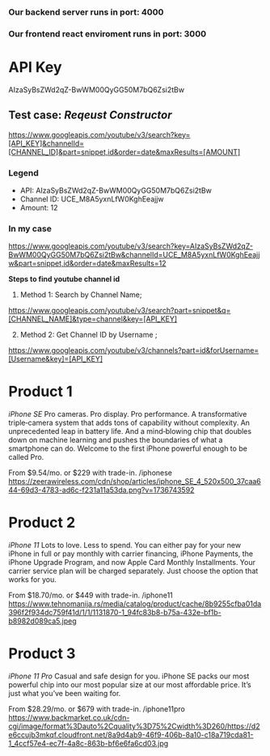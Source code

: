 ### Our backend server runs in port: 4000
### Our frontend react enviroment runs in port: 3000


# API Key
AIzaSyBsZWd2qZ-BwWM00QyGG50M7bQ6Zsi2tBw

## Test case: *Reqeust Constructor*
https://www.googleapis.com/youtube/v3/search?key=[API_KEY]&channelId=[CHANNEL_ID]&part=snippet,id&order=date&maxResults=[AMOUNT]
### Legend
- API: AIzaSyBsZWd2qZ-BwWM00QyGG50M7bQ6Zsi2tBw
- Channel ID: UCE_M8A5yxnLfW0KghEeajjw
- Amount: 12

### In my case

https://www.googleapis.com/youtube/v3/search?key=AIzaSyBsZWd2qZ-BwWM00QyGG50M7bQ6Zsi2tBw&channelId=UCE_M8A5yxnLfW0KghEeajjw&part=snippet,id&order=date&maxResults=12

**Steps to find youtube channel id**

1. Method 1: Search by Channel Name;

https://www.googleapis.com/youtube/v3/search?part=snippet&q=[CHANNEL_NAME]&type=channel&key=[API_KEY]

2. Method 2: Get Channel ID by Username ;

https://www.googleapis.com/youtube/v3/channels?part=id&forUsername=[Username&key]=[API_KEY]

# Product 1
*iPhone SE*
Pro cameras. Pro display. Pro performance.
A transformative triple‑camera system that adds tons of capability without complexity. An unprecedented leap in battery life. And a mind‑blowing chip that doubles down on machine learning and pushes the boundaries of what a smartphone can do. Welcome to the first iPhone powerful enough to be called Pro.

From $9.54/mo. or $229 with trade-in.
/iphonese
https://zeerawireless.com/cdn/shop/articles/iphone_SE_4_520x500_37caa644-69d3-4783-ad6c-f231a11a53da.png?v=1736743592

# Product 2
*iPhone 11*
Lots to love. Less to spend.
You can either pay for your new iPhone in full or pay monthly with carrier financing, iPhone Payments, the iPhone Upgrade Program, and now Apple Card Monthly Installments. Your carrier service plan will be charged separately. Just choose the option that works for you.

From $18.70/mo. or $449 with trade-in.
/iphone11
https://www.tehnomanija.rs/media/catalog/product/cache/8b9255cfba01da396f2f934dc759f41d/1/1/1131870-1_94fc83b8-b75a-432e-bf1b-b8982d089ca5.jpeg

# Product 3
*iPhone 11 Pro*
Casual and safe design for you.
iPhone SE packs our most powerful chip into our most popular size at our most affordable price. It’s just what you’ve been waiting for.

From $28.29/mo. or $679 with trade-in.
/iphone11pro
https://www.backmarket.co.uk/cdn-cgi/image/format%3Dauto%2Cquality%3D75%2Cwidth%3D260/https://d2e6ccujb3mkqf.cloudfront.net/8a9d4ab9-46f9-406b-8a10-c18a719cda81-1_4ccf57e4-ec7f-4a8c-863b-bf6e6fa6cd03.jpg